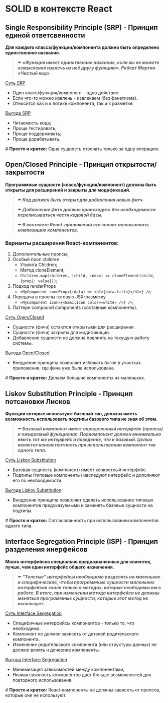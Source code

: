 # SOLID в контексте React


## Single Responsibility Principle (SRP) - Принцип единой ответсвенности


**Для каждого класса/функции/компонента должно быть определено единственное название.**


> <b>&#10002; </b> ___«Функция имеет единственное название, если вы не можете осмысленно извлечь из неё другу функцию». Роберт Мартин «Чистый код»___

<u>Суть SRP</u>
- Один класс/функция/компонент - одно действие.
- Если что-то можно извлечь - извлекаем (без фанатизма).
- Относится как и к логике компонента, так и к разметке.

<u>Выгода SRP</u>
- Читаемость кода;
- Проще тестировать;
- Проще поддерживать;
- Проще дорабатывать.

<p># <b>Просто и кратко:</b> Одна сущность отвечать только за одну операцию.</p>
  


## Open/Closed Principle - Принцип открытости/закрытости

**Программные сущности (класс/функция/компонент) должны быть открыты для расширений и закрыты для модификаций.**

> <b>&#10002; </b> ___Код должен быть открыт для добавления новых фитч.___

> <b>&#10002; </b> ___Добавление фитч должно происходить без необходимости переписываться части кодовой базы.___

> <b>&#10002; </b> ___В контексте React-приложений это значит использовать композицию компонентов.___

### Варианты расширения React-компонентов:

1. Дополнительные пропсы;
2. Особый проп children
   - Утилита Children;
   - Метод cloneElement;
   - `Children.map(children, (child, index) => cloneElement(child, {prop1: value}))`;
3. Подход renderProps
   - `<MyComponent someProp={(data) => <h1>{data.title}</h1>} />`;
4. Передача в проспы готовую JSX-разметку
   - `<MyComponent icon={<EmailIcon color=«white» />} />`;
5. Паттерн compound components (составные компоненты).

<u>Суть Open/Closed</u>
- Сущности (фичи) остаются открытыми для расширения.
- Сущности (фичи) закрыты для модификации.
- Добавление сущности не должна повлиять на текущую работу системы.

<u>Выгода Open/Closed</u>
- Внедрение принципа позволяет избежать багов в участках приложения, где фича уже была использована.

<p># <b>Просто и кратко:</b> Делаем большие компоненты из маленьких. </p>



## Liskov Substitution Principle - Принцип потсановки Лисков

**Функции которые используют базовый тип, должны иметь возможность использовать подтипы базового типа не зная об этом.**

> <b>&#10002; </b> ___Базовый компонент имеет определенный интерфейс (пропсы) и ожидаемый функционал. Подкомпонент должен минимально иметь тот же интерфейс и поведение, что и базовый. Целью является консистентность при использовании компонент тов одного типа.___

<u>Суть Liskov Substitution</u>
- Базовая сущность (компонент) имеет конкретный интерфейс.
- Подтипы (типовые компоненты) наследуют интерфейс и дополняют его по необходимости.

<u>Выгода Liskov Substitution</u>
- Внедрение принципа позволяет сделать использование типовых компонентов предсказуемыми и заменять базовые сущности на подтипы.

<p># <b>Просто и кратко:</b> Согласованность при использовании компонентов одного типа. </p>



## Interface Segregation Principle (ISP) - Принцип разделения инерфейсов

**Много интерфейсов специально предназначенных для клиентов, лучше, чем один интерфейс общего назначения.**

> <b>&#10002; </b> ___"Толстые" интерфейсы необходимо разделять на маленькие и специфические, чтобы программные сущности маленьких интерфейсов знали только о методах, которые необхдимы им в работе. В итоге, при изменении метода интерфейса не должны меняться программные сущности, которые этот метод не использует.___

<u>Суть Interface Segregation</u>
- Специфичные интерфейсы компонентов - только то, что необходимо.
- Компонент не должен зависеть от деталей родительского компонента.
- Изменение родительского компонента (или структуры данных) не должно влиять н дочерние компоненты.

<u>Выгода Interface Segregation</u>
- Минимизация зависимостей между компонентами;
- Низкая связность компонентов дает больше возможностей для повторного использования.

<p># <b>Просто и кратко:</b> React-компоненты не должны зависеть от пропсов, которые они не используют.</p>